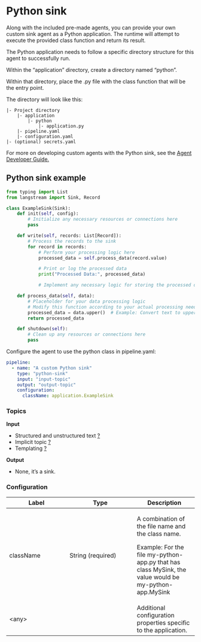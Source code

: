 # Python sink

Along with the included pre-made agents, you can provide your own custom sink agent as a Python application. The runtime will attempt to execute the provided class function and return its result.

The Python application needs to follow a specific directory structure for this agent to successfully run.

Within the “application” directory, create a directory named “python”.

Within that directory, place the .py file with the class function that will be the entry point.

The directory will look like this:

```
|- Project directory
    |- application
        |- python
            |- application.py
    |- pipeline.yaml
    |- configuration.yaml
|- (optional) secrets.yaml
```

For more on developing custom agents with the Python sink, see the [Agent Developer Guide.](../agent-developer-guide/)

## Python sink example

```python
from typing import List
from langstream import Sink, Record

class ExampleSink(Sink):
    def init(self, config):
        # Initialize any necessary resources or connections here
        pass

    def write(self, records: List[Record]):
        # Process the records to the sink
        for record in records:
            # Perform your processing logic here
            processed_data = self.process_data(record.value)

            # Print or log the processed data
            print("Processed Data:", processed_data)

            # Implement any necessary logic for storing the processed data

    def process_data(self, data):
        # Placeholder for your data processing logic
        # Modify this function according to your actual processing needs
        processed_data = data.upper()  # Example: Convert text to uppercase
        return processed_data

    def shutdown(self):
        # Clean up any resources or connections here
        pass
```

Configure the agent to use the python class in pipeline.yaml:

```yaml
pipeline:
  - name: "A custom Python sink"
    type: "python-sink"
    input: "input-topic"
    output: "output-topic"
    configuration:
      className: application.ExampleSink
```

### Topics

**Input**

* Structured and unstructured text [?](../agent-messaging.md#implicit-input-and-output-topics)
* Implicit topic [?](../agent-messaging.md#implicit-input-and-output-topics)
* Templating [?](../agent-messaging.md#json-text-input)

**Output**

* None, it’s a sink.

### **Configuration**

<table><thead><tr><th width="145.33333333333331">Label</th><th width="164">Type</th><th>Description</th></tr></thead><tbody><tr><td>className</td><td>String (required)</td><td><p>A combination of the file name and the class name.</p><p>Example: For the file my-python-app.py that has class MySink, the value would be my-python-app.MySink</p></td></tr><tr><td>&#x3C;any></td><td><br></td><td>Additional configuration properties specific to the application.</td></tr></tbody></table>
